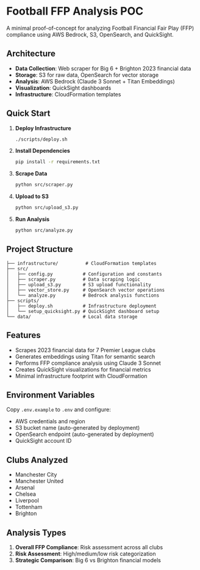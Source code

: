 # Football FFP Analysis POC

A minimal proof-of-concept for analyzing Football Financial Fair Play (FFP) compliance using AWS Bedrock, S3, OpenSearch, and QuickSight.

## Architecture

- **Data Collection**: Web scraper for Big 6 + Brighton 2023 financial data
- **Storage**: S3 for raw data, OpenSearch for vector storage
- **Analysis**: AWS Bedrock (Claude 3 Sonnet + Titan Embeddings)
- **Visualization**: QuickSight dashboards
- **Infrastructure**: CloudFormation templates

## Quick Start

1. **Deploy Infrastructure**
   ```bash
   ./scripts/deploy.sh
   ```

2. **Install Dependencies**
   ```bash
   pip install -r requirements.txt
   ```

3. **Scrape Data**
   ```bash
   python src/scraper.py
   ```

4. **Upload to S3**
   ```bash
   python src/upload_s3.py
   ```

5. **Run Analysis**
   ```bash
   python src/analyze.py
   ```

## Project Structure

```
├── infrastructure/          # CloudFormation templates
├── src/
│   ├── config.py           # Configuration and constants
│   ├── scraper.py          # Data scraping logic
│   ├── upload_s3.py        # S3 upload functionality
│   ├── vector_store.py     # OpenSearch vector operations
│   └── analyze.py          # Bedrock analysis functions
├── scripts/
│   ├── deploy.sh           # Infrastructure deployment
│   └── setup_quicksight.py # QuickSight dashboard setup
└── data/                   # Local data storage
```

## Features

- Scrapes 2023 financial data for 7 Premier League clubs
- Generates embeddings using Titan for semantic search
- Performs FFP compliance analysis using Claude 3 Sonnet
- Creates QuickSight visualizations for financial metrics
- Minimal infrastructure footprint with CloudFormation

## Environment Variables

Copy `.env.example` to `.env` and configure:
- AWS credentials and region
- S3 bucket name (auto-generated by deployment)
- OpenSearch endpoint (auto-generated by deployment)
- QuickSight account ID

## Clubs Analyzed

- Manchester City
- Manchester United  
- Arsenal
- Chelsea
- Liverpool
- Tottenham
- Brighton

## Analysis Types

1. **Overall FFP Compliance**: Risk assessment across all clubs
2. **Risk Assessment**: High/medium/low risk categorization
3. **Strategic Comparison**: Big 6 vs Brighton financial models